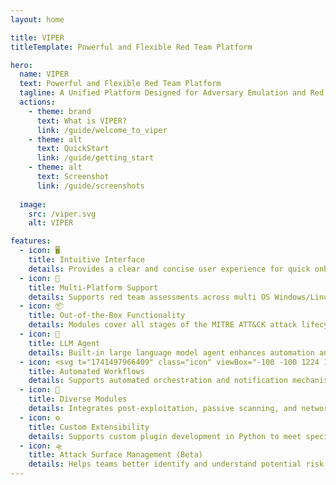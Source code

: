 ```yaml
---
layout: home

title: VIPER
titleTemplate: Powerful and Flexible Red Team Platform

hero:
  name: VIPER
  text: Powerful and Flexible Red Team Platform
  tagline: A Unified Platform Designed for Adversary Emulation and Red Team Operations
  actions:
    - theme: brand
      text: What is VIPER?
      link: /guide/welcome_to_viper
    - theme: alt
      text: QuickStart
      link: /guide/getting_start
    - theme: alt
      text: Screenshot
      link: /guide/screenshots
      
  image:
    src: /viper.svg
    alt: VIPER

features:
  - icon: 🖥️
    title: Intuitive Interface
    details: Provides a clear and concise user experience for quick onboarding
  - icon: 🚀
    title: Multi-Platform Support
    details: Supports red team assessments across multi OS Windows/Linux/macOS/Android
  - icon: 📦
    title: Out-of-the-Box Functionality
    details: Modules cover all stages of the MITRE ATT&CK attack lifecycle
  - icon: 🤖
    title: LLM Agent
    details: Built-in large language model agent enhances automation and intelligent decision support
  - icon: <svg t="1741497966409" class="icon" viewBox="-100 -100 1224 1224" version="1.1" xmlns="http://www.w3.org/2000/svg" p-id="4158" width="128" height="128"><path d="M910.336 376.832c-7.68-22.016-16.896-43.008-28.16-62.976l11.264 1.536c17.408 2.56 33.792-9.728 36.352-27.136s-9.728-33.792-27.136-36.352L819.712 240.64c-21.504-3.072-41.472 11.776-44.544 33.28l-11.776 82.432c-1.024 8.704 1.024 16.896 6.144 23.552 5.12 6.656 12.8 11.264 20.992 12.288 1.536 0 3.072 0.512 4.608 0.512 15.872 0 29.184-11.776 31.744-27.648l2.048-15.872c27.136 50.688 40.448 105.472 40.448 163.84 0 193.024-157.184 350.208-350.208 350.208-60.928 0-120.832-15.872-173.568-46.08-7.168-4.096-15.872-5.12-24.064-3.072s-15.36 7.68-19.456 14.848c-4.096 7.168-5.12 15.872-3.072 24.064s7.68 15.36 14.848 19.456c61.952 35.328 133.12 54.272 205.312 54.272 55.808 0 110.08-10.752 161.28-32.768 49.152-20.992 93.696-50.688 131.584-88.576 37.888-37.888 68.096-82.432 88.576-131.584 21.504-51.2 32.768-105.472 32.768-161.28 0-45.056-7.68-91.648-23.04-135.68zM519.168 163.84c58.88 0 116.736 14.848 167.936 43.008 7.68 4.096 15.872 5.12 24.064 2.56s14.848-7.68 18.944-15.36c4.096-7.68 5.12-15.872 2.56-24.064s-7.68-14.848-15.36-18.944c-60.416-33.28-129.024-50.688-198.656-50.688-55.808 0-110.08 10.752-161.28 32.768-49.152 20.992-93.696 50.688-131.584 88.576-37.888 37.888-68.096 82.432-88.576 131.584-21.504 51.2-32.768 105.472-32.768 161.28 0 68.096 16.896 135.168 48.64 195.072l-12.288-1.024c-8.704-0.512-16.896 2.048-23.04 7.68-6.656 5.632-10.24 13.312-10.752 22.016s2.048 16.896 7.68 23.04c5.632 6.656 13.312 10.24 22.016 10.752l82.944 5.632h2.56c9.728 0 18.944-3.584 26.112-9.728 7.68-7.168 12.8-16.384 13.312-27.136l5.632-83.456c0.512-8.704-2.048-16.896-7.68-23.04s-13.312-10.24-22.016-10.752c-17.92-1.024-32.768 12.288-34.304 29.696l-1.024 12.288c-22.528-47.104-34.304-99.328-34.304-151.552C168.96 321.024 326.144 163.84 519.168 163.84z" fill="#4D4D4D" p-id="4159"></path><path d="M728.576 413.696l-3.584-10.752c-2.048-6.144-6.656-10.752-12.8-12.288-6.144-1.536-12.8 0-17.408 4.096L640 445.44c-10.24 9.728-26.624 8.704-36.352-1.536-9.728-10.24-8.704-26.624 1.536-36.352l54.784-50.688c4.608-4.096 6.656-10.752 5.632-16.896-1.024-6.144-5.12-11.264-11.264-13.824l-10.24-4.096c-54.272-23.552-118.272-13.824-162.816 26.112-41.472 36.864-59.392 93.696-47.616 147.456L336.896 583.68c-31.232 28.672-33.28 77.824-4.608 109.056 13.824 15.36 33.28 24.064 53.76 25.088h3.072c17.408 0 34.304-5.632 48.128-16.896 1.536-1.024 3.584-2.048 4.608-3.072l96.256-89.088c52.736 16.384 110.592 3.072 150.528-35.328 43.52-40.96 58.88-103.936 39.936-159.744z m-79.872 126.976c-29.696 24.576-69.632 30.72-104.96 15.36l-4.096-2.048c-6.656-3.584-14.848-2.048-20.48 3.072l-111.616 102.4c-10.24 9.728-26.624 8.704-36.352-1.536-9.728-10.752-8.704-27.136 1.536-36.352l111.616-102.4c5.632-5.12 7.68-13.312 4.608-20.48l-1.536-4.096c-12.288-36.352-3.072-76.288 24.064-103.424 18.432-18.944 43.008-29.184 68.608-30.208l-9.216 8.704c-31.232 28.672-33.28 77.824-4.608 109.056 28.672 31.232 77.824 33.28 109.056 4.608l9.216-8.704c-3.072 25.088-15.872 48.64-35.84 66.048z" fill="#406FFD" p-id="4160"></path></svg>
    title: Automated Workflows
    details: Supports automated orchestration and notification mechanisms for 24/7 target monitoring
  - icon: 🔧
    title: Diverse Modules
    details: Integrates post-exploitation, passive scanning, and network-wide scanning modules
  - icon: ⚙️
    title: Custom Extensibility
    details: Supports custom plugin development in Python to meet specific needs or add additional functionality
  - icon: 🛸
    title: Attack Surface Management (Beta)
    details: Helps teams better identify and understand potential risk points in target organizations
---
```

